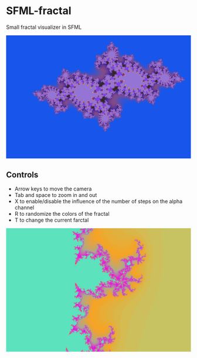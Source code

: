 # SFML-fractal
 Small fractal visualizer in SFML

![](res/julia.png)

## Controls
- Arrow keys to move the camera
- Tab and space to zoom in and out
- X to enable/disable the influence of the number of steps on the alpha channel
- R to randomize the colors of the fractal
- T to change the current farctal

![](res/mandelbrot.png)

